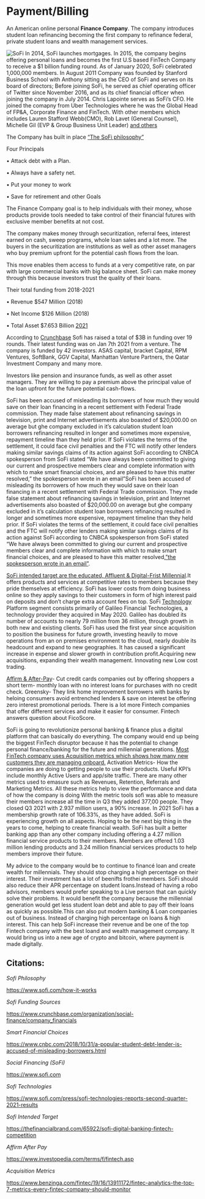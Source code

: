 # Payment/Billing
An American online personal **Finance Company**. The company introduces student loan refinancing becoming the first company to refinance federal, private student loans and wealth management services.

![SoFi](https://user-images.githubusercontent.com/63883730/142770380-81b95c41-d951-4cb9-b067-828b96f6d287.png)
In 2014, SoFi launches mortgages. In 2015, the company begins offering personal loans and becomes the first U.S based FinTech Company to receive a $1 billion funding round. As of January 2020, SoFi celebrated 1,000,000 members. 
In August 2011 Company was founded by Stanford Business School with Anthony sitting as the CEO of SoFi and serves on its board of directors; Before joining SoFi, he served as chief operating officer of Twitter since November 2016, and as its chief financial officer when joining the company in July 2014. Chris Lapointe serves as SoFi’s CFO. He joined the comapny from Uber Technologies where he was the Global Head of FP&A, Corporate Finance and FinTech. With other members which includes Lauren Stafford Webb(CMO), Rob Lavet (General Counsel), Michelle Gil (EVP & Group Business Unit Leader) [and others](https://www.sofi.com/our-leadership/)


The Company has built in place [“The SoFi philosophy”](https://www.sofi.com/how-it-works/)

Four Principals

•	Attack debt with a Plan.

•	Always have a safety net.

•	Put your money to work

•	Save for retirement and other Goals

The Finance Company goal is to help individuals with their money, whose products provide tools needed to take control of their financial futures with exclusive member benefits at not cost.


The company makes money through securitization, referral fees, interest earned on cash, sweep programs, whole loan sales and a lot more. The buyers in the securitization are institutions as well as other asset managers who buy premium upfront for the potential cash flows from the loan. 

This move enables them access to funds at a very competitive rate, on par with large commercial banks with big balance sheet. SoFi can make money through this because investors trust the quality of their loans.

Their total funding from 2018-2021

•	Revenue $547 Million (2018)

•	Net Income $126 Million (2018)

•	Total Asset $7.653 Billion [2021](https://www.crunchbase.com/organization/social-finance/company_financials)

According to  [Crunchbase](https://www.crunchbase.com/organization/social-finance/company_financials) Sofi has raised a total of $3B in funding over 19 rounds. Their latest funding was on Jan 7th 2021 from a venture. The company is funded by 42 investors. ASAS capital, bracket Capital, RPM Ventures, SoftBank, GGV Capital, Manhattan Venture Partners, the Qatar Investment Company and many more.

Investors like pension and insurance funds, as well as other asset managers. They are willing to pay a premium above the principal value of the loan upfront for the future potential cash-flows.

SoFi has been accused of misleading its borrowers of how much they would save on their loan financing in a recent settlement with Federal Trade commission.  They made false statement about refinancing savings in television, print and Internet advertisements also boasted of $20,000.00 on average but ghe company excluded in it’s calculation student loan borrowers refinancing resulted in longer and sometimes more expensive, repayment timeline than they held prior. If SoFi violates the terms of the settlement, it could face civil penalties and the FTC will notify other lenders making similar savings claims of its action against SoFi according to CNBCA spokesperson from SoFi stated “We have always been committed to giving our current and prospective members clear and complete information with which to make smart financial choices, and are pleased to have this matter resolved,” the spokesperson wrote in an email”SoFi has been accused of misleading its borrowers of how much they would save on their loan financing in a recent settlement with Federal Trade commission.  They made false statement about refinancing savings in television, print and Internet advertisements also boasted of $20,000.00 on average but ghe company excluded in it’s calculation student loan borrowers refinancing resulted in longer and sometimes more expensive, repayment timeline than they held prior. If SoFi violates the terms of the settlement, it could face civil penalties and the FTC will notify other lenders making similar savings claims of its action against SoFi according to CNBCA spokesperson from SoFi stated “We have always been committed to giving our current and prospective members clear and complete information with which to make smart financial choices, and are pleased to have this matter resolved,[”the spokesperson wrote in an email”](https://www.cnbc.com/2018/10/31/a-popular-student-debt-lender-is-accused-of-misleading-borrowers.html).

[SoFi intended target are the educated, Affluent & Digital-Frist Millennial](https://thefinancialbrand.com/65922/sofi-digital-banking-fintech-competition/).It offers products and services at competitive rates to members because they pride themselves at efficiency. SoFi has lower costs from doing business online so they apply savings to their customers in form of high interest paid on deposits and don’t charge extra account fees on top.
SoFi [Technology](https://www.sofi.com/press/sofi-technologies-reports-second-quarter-2021-results/) Platform segment consists primarily of Galileo Financial Technologies, a technology provider they acquired in May 2020. Galileo has doubled its number of accounts to nearly 79 million from 36 million, through growth in both new and existing clients. SoFi has used the first year since acquisition to position the business for future growth, investing heavily to move operations from an on premises environment to the cloud, nearly double its headcount and expand to new geographies. It has caused a significant increase in expense and slower growth in contribution profit.Acquiring new acquisitions, expanding their wealth management. Innovating new Low cost trading.
    
[Affirm & After-Pay](https://www.investopedia.com/terms/f/fintech.asp)- Cut credit cards companies out by offering shoppers a short term- monthly loan with no interest loans for purchases with no credit check.
Greensky- They link home improvement borrowers with banks by heloing consumers avoid entrenched lenders & save on interest be offering zero interest promotional periods.
There is a lot more Fintech companies that offer different services and make it easier for consumer. Fintech answers question about FicoScore.

SoFi is going to revolutionize personal banking & finance plus a digital platform that can basically do everything. The company would end up being the biggest FinTech disruptor because it has the potential to change personal finance/banking for the future and millennial generations.
[Most FinTech company uses Acquisition metrics which shows how many new customers they are managing onboard.](https://www.benzinga.com/fintech/19/06/13911172/fintech-analytics-the-top-7-metrics-every-fintech-company-should-monitor) 
Activation Metrics- How the companies are doing to getting people to use their products. Useful KPI’s include monthly Active Users and app/site traffic.
There are many other metrics used to emasure such as Revenues, Retention, Referrals and Marketing Metrics. All these metrics help to view the performance and data of how the company is doing
With the metric tools sofi was able to measure their members increase all the time in Q3 they added 377,00 people. They closed Q3 2021 with 2.937 million users, a 90% increase. In 2021 SoFi has a membership growth rate of 106.33%, as they have added.
SoFi is experiencing growth on all aspects. Hoping to be the next big thing in the years to come, helping to create financial wealth. SoFi has built a better banking app than any other company including offering a 4.27 million financial service products to their members. Members are offered 1.03 million lending products and 3.24 million financial services products to help members improve their future.

My advice to the company would be to continue to financé loan and create wealth for millennials. They should stop charging a high percentage on their interest. Their investment has a lot of beenifts frothei members. SoFi should also reduce their APR percentage on student loans.Instead of having a robo advisors, members would prefer speaking to a Live person that can quickly solve their problems. It would benefit the company because the millennial generation would get less student loan debt and able to pay off their loans as quickly as possible.This can also put modern banking & Loan companies out of business.  Instead of charging high percentage on loans & high interest. This can help SoFi increase their revenue and be one of the top Fintech company with the best loand and wealth management company.  It would bring us into a new age of crypto and bitcoin, where payment is made digitally. 
 
## Citations:

*Sofi Philosophy*

https://www.sofi.com/how-it-works

*Sofi Funding Sources*

https://www.crunchbase.com/organization/social-finance/company_financials

*Smart Financial Choices*

https://www.cnbc.com/2018/10/31/a-popular-student-debt-lender-is-accused-of-misleading-borrowers.html

*Social Financing (SoFi)*

https://www.sofi.com

*Sofi Technologies*

https://www.sofi.com/press/sofi-technologies-reports-second-quarter-2021-results

*Sofi Intended Target*

https://thefinancialbrand.com/65922/sofi-digital-banking-fintech-competition

*Affirm After Pay*

https://www.investopedia.com/terms/f/fintech.asp

*Acquisition Metrics*

https://www.benzinga.com/fintec/19/16/13911172/fintec-analytics-the-top-7-metrics-every-fintec-company-should-monitor


 
